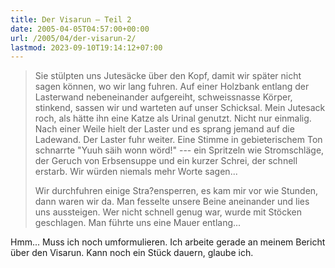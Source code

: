 ```yaml
---
title: Der Visarun – Teil 2
date: 2005-04-05T04:57:00+00:00
url: /2005/04/der-visarun-2/
lastmod: 2023-09-10T19:14:12+07:00
---
```





> Sie stülpten uns Jutesäcke über den Kopf, damit wir später nicht sagen können, wo wir lang fuhren. Auf einer Holzbank entlang der Lasterwand nebeneinander aufgereiht, schweissnasse Körper, stinkend, sassen wir und warteten auf unser Schicksal. Mein Jutesack roch, als hätte ihn eine Katze als Urinal genutzt. Nicht nur einmalig. Nach einer Weile hielt der Laster und es sprang jemand auf die Ladewand. Der Laster fuhr weiter. Eine Stimme in gebieterischem Ton schnarrte "Yuuh säih wonn wörd!" --- ein Spritzeln wie Stromschläge, der Geruch von Erbsensuppe und ein kurzer Schrei, der schnell erstarb. Wir würden niemals mehr Worte sagen...
>
> Wir durchfuhren einige Stra?ensperren, es kam mir vor wie Stunden, dann waren wir da. Man fesselte unsere Beine aneinander und lies uns aussteigen. Wer nicht schnell genug war, wurde mit Stöcken geschlagen. Man führte uns eine Mauer entlang...

Hmm... Muss ich noch umformulieren. Ich arbeite gerade an meinem Bericht über den Visarun. Kann noch ein Stück dauern, glaube ich.
